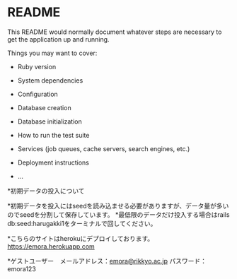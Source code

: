# README

This README would normally document whatever steps are necessary to get the
application up and running.

Things you may want to cover:

* Ruby version

* System dependencies

* Configuration

* Database creation

* Database initialization

* How to run the test suite

* Services (job queues, cache servers, search engines, etc.)

* Deployment instructions

* ...

*初期データの投入について

*初期データを投入にはseedを読み込ませる必要がありますが、データ量が多いのでseedを分割して保存しています。
*最低限のデータだけ投入する場合はrails db:seed:harugakki1をターミナルで回してください。

*こちらのサイトはherokuにデプロイしております。　https://emora.herokuapp.com

*ゲストユーザー　メールアドレス：emora@rikkyo.ac.jp パスワード：emora123

